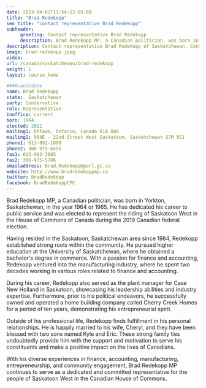 ```yaml
---
date: 2023-04-02T11:54:12-05:00
title: "Brad Redekopp"
seo_title: "contact representative Brad Redekopp"
subheader:
     greeting: Contact representative Brad Redekopp
     description: Brad Redekopp MP, a Canadian politician, was born in Yorkton, Saskatchewan, in the year 1964 or 1965. He has dedicated his career to public service and was elected to represent the riding of Saskatoon West in the House of Commons of Canada during the 2019 Canadian federal election.
description: Contact representative Brad Redekopp of Saskatchewan. Contact information for Brad Redekopp includes email address, phone number, and mailing address.
image: brad-redekopp.jpeg
video:
url: /canada/saskatchewan/brad-redekopp
weight: 1
layout: course_home

####candidate
name: Brad Redekopp
state:	Saskatchewan
party: Conservative
role: Representative
inoffice: current
born: 1964
elected: 2021
mailing1: Ottawa, Ontario, Canada K1A 0A6
mailing2: 904E - 22nd Street West Saskatoon, Saskatchewan S7M 0S1
phone1: 613-992-1899
phone2: 306-975-6555
fax1: 613-992-3085
fax2: 306-975-5786
emailaddress: Brad.Redekopp@parl.gc.ca
website: http://www.bradredekoppmp.ca
twitter: BradRedekopp
facebook: BradRedekoppCPC
---
```


Brad Redekopp MP, a Canadian politician, was born in Yorkton, Saskatchewan, in the year 1964 or 1965. He has dedicated his career to public service and was elected to represent the riding of Saskatoon West in the House of Commons of Canada during the 2019 Canadian federal election.

Having resided in the Saskatoon, Saskatchewan area since 1984, Redekopp established strong roots within the community. He pursued higher education at the University of Saskatchewan, where he obtained a bachelor's degree in commerce. With a passion for finance and accounting, Redekopp ventured into the manufacturing industry, where he spent two decades working in various roles related to finance and accounting.

During his career, Redekopp also served as the plant manager for Case New Holland in Saskatoon, showcasing his leadership abilities and industry expertise. Furthermore, prior to his political endeavors, he successfully owned and operated a home building company called Cherry Creek Homes for a period of ten years, demonstrating his entrepreneurial spirit.

Outside of his professional life, Redekopp finds fulfillment in his personal relationships. He is happily married to his wife, Cheryl, and they have been blessed with two sons named Kyle and Eric. These strong family ties undoubtedly provide him with the support and motivation to serve his constituents and make a positive impact on the lives of Canadians.

With his diverse experiences in finance, accounting, manufacturing, entrepreneurship, and community engagement, Brad Redekopp MP continues to serve as a dedicated and committed representative for the people of Saskatoon West in the Canadian House of Commons.
